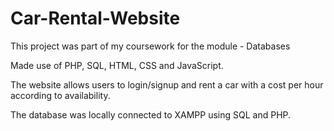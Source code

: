 # Car-Rental-Website

This project was part of my coursework for the module - Databases

Made use of PHP, SQL, HTML, CSS and JavaScript.

The website allows users to login/signup and rent a car with a cost per hour according to availability.

The database was locally connected to XAMPP using SQL and PHP.
